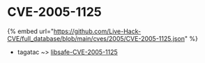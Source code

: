 # CVE-2005-1125
{% embed url="https://github.com/Live-Hack-CVE/full_database/blob/main/cves/2005/CVE-2005-1125.json" %}

* tagatac ~> [libsafe-CVE-2005-1125](https://www.alice-snow.ru/2005/database/cve-2005-1125/libsafe-cve-2005-1125-tagatac)